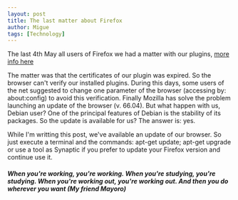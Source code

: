```yaml
---
layout: post
title: The last matter about Firefox
author: Migue
tags: [Technology]
---
```


The last 4th May all users of Firefox we had a matter with our plugins, [more info here](https://www.zdnet.com/article/mozilla-releases-firefox-66-0-4-with-fix-disabled-add-ons-issue/) 

The matter was that the certificates of our plugin was expired. So the browser can't verify our installed plugins. During this days, some users of the net suggested to change one  parameter of the browser (accessing by: about:config) to avoid this verification.
Finally Mozilla has solve the problem launching an update of the browser (v. 66.04). But what happen with us, Debian user? One of the principal features of Debian is the stability of its packages. So the update is available for us? The answer is: yes.
  
While I'm writting this post, we've available an update of our browser. So just execute a terminal and the commands: apt-get update; apt-get upgrade or use a tool as Synaptic if you prefer to update your Firefox version and continue use it.


##### When you're working, you're working. When you're studying, you're studying. When you're working out, you're working out. And then you do wherever you want (My friend Mayoro)